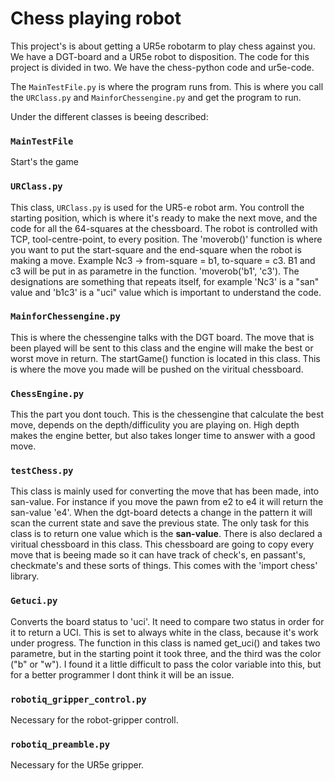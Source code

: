 # Chess playing robot

This project's is about getting a UR5e robotarm to play chess against you. We have a DGT-board and a UR5e robot to disposition.
The code for this project is divided in two. We have the chess-python code and ur5e-code. 

The ```MainTestFile.py``` is where the program runs from. This is where you call the ```URClass.py``` and ```MainforChessengine.py``` and get the program to run.

Under the different classes is beeing described:

### ```MainTestFile```
Start's the game


### ```URClass.py```
This class, ```URClass.py``` is used for the UR5-e robot arm. You controll the starting position, which is where it's ready to make the next move, and the code for all the 64-squares at the chessboard. 
The robot is controlled with TCP, tool-centre-point, to every position. The 'moverob()' function is where you want to put the start-square and the end-square when the robot is making a move. Example Nc3 -> from-square = b1, to-square = c3. B1 and c3 will be put in as parametre in the function. 'moverob('b1', 'c3'). The designations are something that repeats itself, for example 'Nc3' is a "san" value and 'b1c3' is a "uci" value which is important to understand the code.

### ```MainforChessengine.py```
This is where the chessengine talks with the DGT board. The move that is been played will be sent to this class and the engine will make the best or worst move in return. The startGame() function is located in this class. This is where the move you made will be pushed on the viritual chessboard.

### ```ChessEngine.py```
This the part you dont touch. This is the chessengine that calculate the best move, depends on the depth/difficulity you are playing on. High depth makes the engine better, but also takes longer time to answer with a good move.

### ```testChess.py```
This class is mainly used for converting the move that has been made, into san-value. For instance if you move the pawn from e2 to e4 it will return the san-value 'e4'. When the dgt-board detects a change in the pattern it will scan the current state and save the previous state. The only task for this class is to return one value which is the **san-value**. There is also declared a viritual chessboard in this class. This chessboard are going to copy every move that is beeing made so it can have track of check's, en passant's, checkmate's and these sorts of things. This comes with the 'import chess' library. 

### ```Getuci.py```
Converts the board status to 'uci'. It need to compare two status in order for it to return a UCI. This is set to always white in the class, because it's work under progress. The function in this class is named get_uci() and takes two parametre, but in the starting point it took three, and the third was the color ("b" or "w"). I found it a little difficult to pass the color variable into this, but for a better programmer I dont think it will be an issue.

### ```robotiq_gripper_control.py```
Necessary for the robot-gripper controll.

### ```robotiq_preamble.py```
Necessary for the UR5e gripper.



